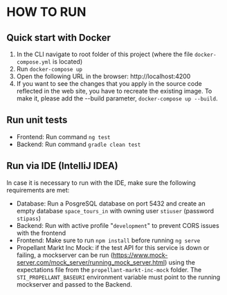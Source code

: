 # HOW TO RUN

## Quick start with Docker

1. In the CLI navigate to root folder of this project (where the file `docker-compose.yml` is located)
2. Run `docker-compose up`
3. Open the following URL in the browser: http://localhost:4200
4. If you want to see the changes that you apply in the source code reflected in the web site, you have to recreate the existing image. To make it, please add the --build parameter, `docker-compose up --build`.

## Run unit tests

- Frontend: Run command `ng test`
- Backend: Run command `gradle clean test`

## Run via IDE (IntelliJ IDEA)

In case it is necessary to run with the IDE, make sure the following requirements are met:

- Database: Run a PosgreSQL database on port 5432 and create an empty database `space_tours_in` with owning user `stiuser` (password `stipass`)
- Backend: Run with active profile "`development`" to prevent CORS issues with the frontend
- Frontend: Make sure to run `npm install` before running `ng serve`
- Propellant Markt Inc Mock: if the test API for this service is down or failing, a mockserver can be run (https://www.mock-server.com/mock_server/running_mock_server.html) using the expectations file from the `propellant-markt-inc-mock` folder. The `STI_PROPELLANT_BASEURI` environment variable must point to the running mockserver and passed to the Backend.

